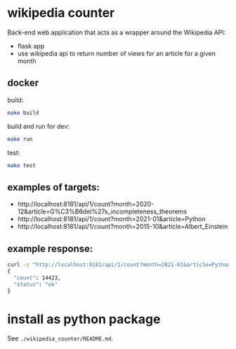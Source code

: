 # wikipedia counter

Back-end web application that acts as a wrapper around the Wikipedia API:

* flask app
* use wikipedia api to return number of views for an article for a given month


## docker

build:

```bash
make build
```

build and run for dev:

```bash
make run
```

test:

```bash
make test
```

## examples of targets:

- http://localhost:8181/api/1/count?month=2020-12&article=G%C3%B6del%27s_incompleteness_theorems
- http://localhost:8181/api/1/count?month=2021-01&article=Python 
- http://localhost:8181/api/1/count?month=2015-10&article=Albert_Einstein

## example response:

```bash
curl -s "http://localhost:8181/api/1/count?month=2021-01&article=Python" | jq .
{
  "count": 14423,
  "status": "ok"
}
```


# install as python package

See `./wikipedia_counter/README.md`.
